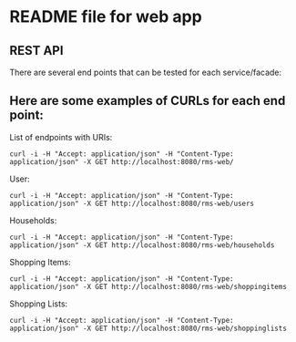 # README file for web app

## REST API

There are several end points that can be tested for each service/facade:

## Here are some examples of CURLs for each end point: 

List of endpoints with URIs:

```
curl -i -H "Accept: application/json" -H "Content-Type: application/json" -X GET http://localhost:8080/rms-web/
```

User:

```
curl -i -H "Accept: application/json" -H "Content-Type: application/json" -X GET http://localhost:8080/rms-web/users
```

Households:

```
curl -i -H "Accept: application/json" -H "Content-Type: application/json" -X GET http://localhost:8080/rms-web/households
```

Shopping Items:

```
curl -i -H "Accept: application/json" -H "Content-Type: application/json" -X GET http://localhost:8080/rms-web/shoppingitems
```


Shopping Lists:

```
curl -i -H "Accept: application/json" -H "Content-Type: application/json" -X GET http://localhost:8080/rms-web/shoppinglists
```
